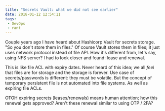 ```yaml
---
title: "Secrets Vault: what we did not see earlier"
date: 2018-01-12 12:54:11
tags:
 - DevOps
 - rant
---
```

Couple years ago I have heard about Hashicorp Vault for secrets storage. "So you don't store them in files." Of course Vault stores them in files; it just uses network protocol instead of file API. How it's different from, let's say, using NFS server? I had to look closer and found: lease and renewal.

This is like file ACL with expiry dates. Never heard of this idea; we all _feel_ that files are for storage and the storage is forever. Use case of secrets/passwords is different: they must be volatile. But the concept of temporary persistent file is not automated into file systems. As well as expiring file ACLs.

OTOH expiring secrets (leases/renewals) means human attention; how this renewal gets approved? Aren't these renewal similar to using OTP / 2FA?
